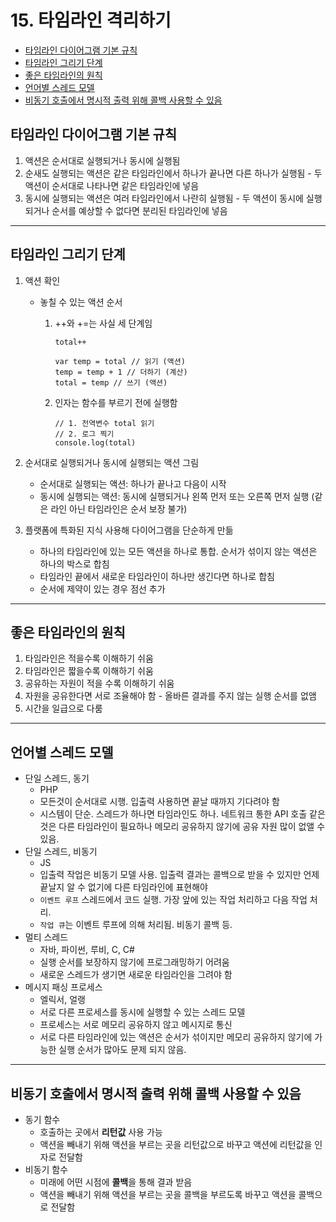 # 15. 타임라인 격리하기

- [타임라인 다이어그램 기본 규칙](#타임라인-다이어그램-기본-규칙)
- [타임라인 그리기 단계](#타임라인-그리기-단계)
- [좋은 타임라인의 원칙](#좋은-타임라인의-원칙)
- [언어별 스레드 모델](#언어별-스레드-모델)
- [비동기 호출에서 명시적 출력 위해 콜백 사용할 수 있음](#비동기-호출에서-명시적-출력-위해-콜백-사용할-수-있음)

## 타임라인 다이어그램 기본 규칙

1. 액션은 순서대로 실행되거나 동시에 실행됨
2. 순새도 실행되는 액션은 같은 타임라인에서 하나가 끝나면 다른 하나가 실행됨 - 두 액션이 순서대로 나타나면 같은 타임라인에 넣음
3. 동시에 실행되는 액션은 여러 타임라인에서 나란히 실행됨 - 두 액션이 동시에 실행되거나 순서를 예상할 수 없다면 분리된 타임라인에 넣음

---

## 타임라인 그리기 단계

1. 액션 확인
    - 놓칠 수 있는 액션 순서
        1. ++와 +=는 사실 세 단계임
            
            ```tsx
            total++
            
            var temp = total // 읽기 (액션)
            temp = temp + 1 // 더하기 (계산)
            total = temp // 쓰기 (액션)
            ```
            
        2. 인자는 함수를 부르기 전에 실행함
            
            ```tsx
            // 1. 전역변수 total 읽기
            // 2. 로그 찍기
            console.log(total)
            ```
            
2. 순서대로 실행되거나 동시에 실행되는 액션 그림
    - 순서대로 실행되는 액션: 하나가 끝나고 다음이 시작
    - 동시에 실행되는 액션: 동시에 실행되거나 왼쪽 먼저 또는 오른쪽 먼저 실행 (같은 라인 아닌 타임라인은 순서 보장 불가)
3. 플랫폼에 특화된 지식 사용해 다이어그램을 단순하게 만듦
    - 하나의 타임라인에 있는 모든 액션을 하나로 통합. 순서가 섞이지 않는 액션은 하나의 박스로 합침
    - 타임라인 끝에서 새로운 타임라인이 하나만 생긴다면 하나로 합침
    - 순서에 제약이 있는 경우 점선 추가

---


## 좋은 타임라인의 원칙

1. 타임라인은 적을수록 이해하기 쉬움
2. 타임라인은 짧을수록 이해하기 쉬움
3. 공유하는 자원이 적을 수록 이해하기 쉬움
4. 자원을 공유한다면 서로 조율해야 함 - 올바른 결과를 주지 않는 실행 순서를 없앰
5. 시간을 일급으로 다룸

---


## 언어별 스레드 모델

- 단일 스레드, 동기
    - PHP
    - 모든것이 순서대로 시행. 입출력 사용하면 끝날 때까지 기다려야 함
    - 시스템이 단순. 스레드가 하나면 타임라인도 하나. 네트워크 통한 API 호출 같은 것은 다른 타임라인이 필요하나 메모리 공유하지 않기에 공유 자원 많이 없앨 수 있음.
- 단일 스레드, 비동기
    - JS
    - 입출력 작업은 비동기 모델 사용. 입출력 결과는 콜백으로 받을 수 있지만 언제 끝날지 알 수 없기에 다른 타임라인에 표현해야
    - `이벤트 루프` 스레드에서 코드 실행. 가장 앞에 있는 작업 처리하고 다음 작업 처리.
    - `작업 큐`는 이벤트 루프에 의해 처리됨. 비동기 콜백 등.
- 멀티 스레드
    - 자바, 파이썬, 루비, C, C#
    - 실행 순서를 보장하지 않기에 프로그래밍하기 어려움
    - 새로운 스레드가 생기면 새로운 타임라인을 그려야 함
- 메시지 패싱 프로세스
    - 엘릭서, 얼랭
    - 서로 다른 프로세스를 동시에 실행할 수 있는 스레드 모델
    - 프로세스는 서로 메모리 공유하지 않고 메시지로 통신
    - 서로 다른 타임라인에 있는 액션은 순서가 섞이지만 메모리 공유하지 않기에 가능한 실행 순서가 많아도 문제 되지 않음.

---


## 비동기 호출에서 명시적 출력 위해 콜백 사용할 수 있음

- 동기 함수
    - 호출하는 곳에서 **리턴값** 사용 가능
    - 액션을 빼내기 위해 액션을 부르는 곳을 리턴값으로 바꾸고 액션에 리턴값을 인자로 전달함
- 비동기 함수
    - 미래에 어떤 시점에 **콜백**을 통해 결과 받음
    - 액션을 빼내기 위해 액션을 부르는 곳을 콜백을 부르도록 바꾸고 액션을 콜백으로 전달함
